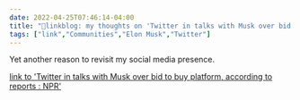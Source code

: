 ```yaml
---
date: 2022-04-25T07:46:14-04:00
title: "🔗linkblog: my thoughts on 'Twitter in talks with Musk over bid to buy platform, according to reports : NPR'"
tags: ["link","Communities","Elon Musk","Twitter"]
---
```

Yet another reason to revisit my social media presence.
 
[link to 'Twitter in talks with Musk over bid to buy platform, according to reports : NPR'](https://www.npr.org/2022/04/25/1094591484/twitter-talks-with-musk-over-bid-to-buy-platform)
